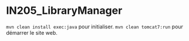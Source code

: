# IN205_LibraryManager

`mvn clean install exec:java` pour initialiser.
`mvn clean tomcat7:run` pour démarrer le site web.
